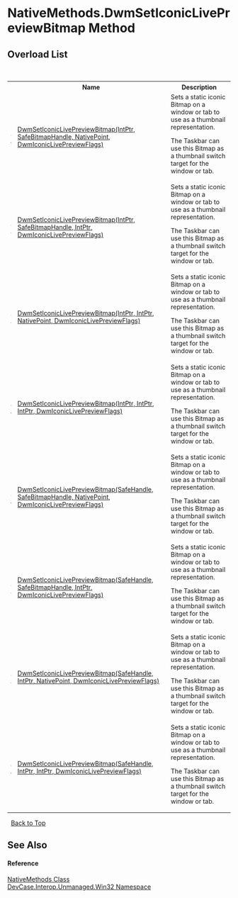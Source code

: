 # NativeMethods.DwmSetIconicLivePreviewBitmap Method 
 


## Overload List
&nbsp;<table><tr><th></th><th>Name</th><th>Description</th></tr><tr><td>![Public method](media/pubmethod.gif "Public method")![Static member](media/static.gif "Static member")</td><td><a href="M_DevCase_Interop_Unmanaged_Win32_NativeMethods_DwmSetIconicLivePreviewBitmap">DwmSetIconicLivePreviewBitmap(IntPtr, SafeBitmapHandle, NativePoint, DwmIconicLivePreviewFlags)</a></td><td>
Sets a static iconic Bitmap on a window or tab to use as a thumbnail representation. 

 The Taskbar can use this Bitmap as a thumbnail switch target for the window or tab.</td></tr><tr><td>![Public method](media/pubmethod.gif "Public method")![Static member](media/static.gif "Static member")</td><td><a href="M_DevCase_Interop_Unmanaged_Win32_NativeMethods_DwmSetIconicLivePreviewBitmap_1">DwmSetIconicLivePreviewBitmap(IntPtr, SafeBitmapHandle, IntPtr, DwmIconicLivePreviewFlags)</a></td><td>
Sets a static iconic Bitmap on a window or tab to use as a thumbnail representation. 

 The Taskbar can use this Bitmap as a thumbnail switch target for the window or tab.</td></tr><tr><td>![Public method](media/pubmethod.gif "Public method")![Static member](media/static.gif "Static member")</td><td><a href="M_DevCase_Interop_Unmanaged_Win32_NativeMethods_DwmSetIconicLivePreviewBitmap_2">DwmSetIconicLivePreviewBitmap(IntPtr, IntPtr, NativePoint, DwmIconicLivePreviewFlags)</a></td><td>
Sets a static iconic Bitmap on a window or tab to use as a thumbnail representation. 

 The Taskbar can use this Bitmap as a thumbnail switch target for the window or tab.</td></tr><tr><td>![Public method](media/pubmethod.gif "Public method")![Static member](media/static.gif "Static member")</td><td><a href="M_DevCase_Interop_Unmanaged_Win32_NativeMethods_DwmSetIconicLivePreviewBitmap_3">DwmSetIconicLivePreviewBitmap(IntPtr, IntPtr, IntPtr, DwmIconicLivePreviewFlags)</a></td><td>
Sets a static iconic Bitmap on a window or tab to use as a thumbnail representation. 

 The Taskbar can use this Bitmap as a thumbnail switch target for the window or tab.</td></tr><tr><td>![Public method](media/pubmethod.gif "Public method")![Static member](media/static.gif "Static member")</td><td><a href="M_DevCase_Interop_Unmanaged_Win32_NativeMethods_DwmSetIconicLivePreviewBitmap_4">DwmSetIconicLivePreviewBitmap(SafeHandle, SafeBitmapHandle, NativePoint, DwmIconicLivePreviewFlags)</a></td><td>
Sets a static iconic Bitmap on a window or tab to use as a thumbnail representation. 

 The Taskbar can use this Bitmap as a thumbnail switch target for the window or tab.</td></tr><tr><td>![Public method](media/pubmethod.gif "Public method")![Static member](media/static.gif "Static member")</td><td><a href="M_DevCase_Interop_Unmanaged_Win32_NativeMethods_DwmSetIconicLivePreviewBitmap_5">DwmSetIconicLivePreviewBitmap(SafeHandle, SafeBitmapHandle, IntPtr, DwmIconicLivePreviewFlags)</a></td><td>
Sets a static iconic Bitmap on a window or tab to use as a thumbnail representation. 

 The Taskbar can use this Bitmap as a thumbnail switch target for the window or tab.</td></tr><tr><td>![Public method](media/pubmethod.gif "Public method")![Static member](media/static.gif "Static member")</td><td><a href="M_DevCase_Interop_Unmanaged_Win32_NativeMethods_DwmSetIconicLivePreviewBitmap_6">DwmSetIconicLivePreviewBitmap(SafeHandle, IntPtr, NativePoint, DwmIconicLivePreviewFlags)</a></td><td>
Sets a static iconic Bitmap on a window or tab to use as a thumbnail representation. 

 The Taskbar can use this Bitmap as a thumbnail switch target for the window or tab.</td></tr><tr><td>![Public method](media/pubmethod.gif "Public method")![Static member](media/static.gif "Static member")</td><td><a href="M_DevCase_Interop_Unmanaged_Win32_NativeMethods_DwmSetIconicLivePreviewBitmap_7">DwmSetIconicLivePreviewBitmap(SafeHandle, IntPtr, IntPtr, DwmIconicLivePreviewFlags)</a></td><td>
Sets a static iconic Bitmap on a window or tab to use as a thumbnail representation. 

 The Taskbar can use this Bitmap as a thumbnail switch target for the window or tab.</td></tr></table>&nbsp;
<a href="#nativemethods.dwmseticoniclivepreviewbitmap-method">Back to Top</a>

## See Also


#### Reference
<a href="T_DevCase_Interop_Unmanaged_Win32_NativeMethods">NativeMethods Class</a><br /><a href="N_DevCase_Interop_Unmanaged_Win32">DevCase.Interop.Unmanaged.Win32 Namespace</a><br />